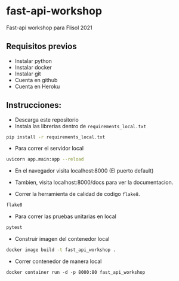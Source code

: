 # fast-api-workshop
Fast-api workshop para Flisol 2021

## Requisitos previos

- Instalar python
- Instalar docker
- Instalar git
- Cuenta en github
- Cuenta en Heroku

## Instrucciones:

- Descarga este repositorio
- Instala las librerias dentro de `requirements_local.txt`

```bash
pip install -r requirements_local.txt
```

- Para correr el servidor local

```bash
uvicorn app.main:app --reload
```

- En el navegador visita localhost:8000 (El puerto default)

- Tambien, visita localhost:8000/docs para ver la documentacion.

- Correr la herramienta de calidad de codigo `flake8`.

```bash
flake8
```

- Para correr las pruebas unitarias en local

```bash
pytest
```

- Construir imagen del contenedor local

```bash
docker image build -t fast_api_workshop .
```

- Correr contenedor de manera local

```
docker container run -d -p 8000:80 fast_api_workshop
```
